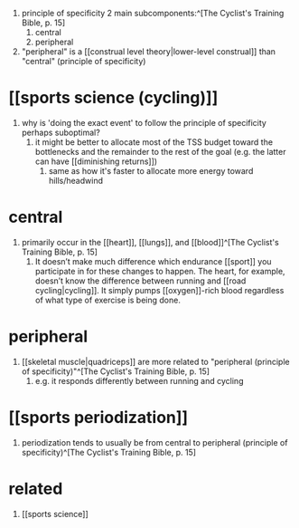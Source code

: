 1. principle of specificity 2 main subcomponents:^[The Cyclist's Training Bible, p. 15]
	1. central
	2. peripheral
2. "peripheral" is a [[construal level theory|lower-level construal]] than "central" (principle of specificity)

# [[sports science (cycling)]]
1. why is 'doing the exact event' to follow the principle of specificity perhaps suboptimal?
	1. it might be better to allocate most of the TSS budget toward the bottlenecks and the remainder to the rest of the goal (e.g. the latter can have [[diminishing returns]])
		1. same as how it's faster to allocate more energy toward hills/headwind
# central
1. primarily occur in the [[heart]], [[lungs]], and [[blood]]^[The Cyclist's Training Bible, p. 15]
	1. It doesn’t make much difference which endurance [[sport]] you participate in for these changes to happen. The heart, for example, doesn’t know the difference between running and [[road cycling|cycling]]. It simply pumps [[oxygen]]-rich blood regardless of what type of exercise is being done.

# peripheral
1. [[skeletal muscle|quadriceps]] are more related to "peripheral (principle of specificity)"^[The Cyclist's Training Bible, p. 15]
	1. e.g. it responds differently between running and cycling

# [[sports periodization]]
1. periodization tends to usually be from central to peripheral (principle of specificity)^[The Cyclist's Training Bible, p. 15]

# related
1. [[sports science]]
